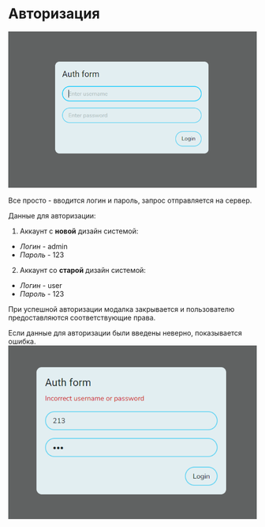 # Авторизация

<!-- ![Import loginform screenshot](/assets/login-form.png) -->
![Alt text](../../public/login-form.png)

Все просто - вводится логин и пароль, запрос отправляется на сервер. 

Данные для авторизации:

1. Аккаунт с **новой** дизайн системой:
* *Логин* - admin 
* *Пароль* - 123 

2. Аккаунт со **старой** дизайн системой:
* *Логин* - user 
* *Пароль* - 123 

При успешной авторизации модалка закрывается и пользователю предоставляются соответствующие права.

Если данные для авторизации были введены неверно, показывается ошибка.
![Import loginform-error screenshot](/assets/login-form-error.png)